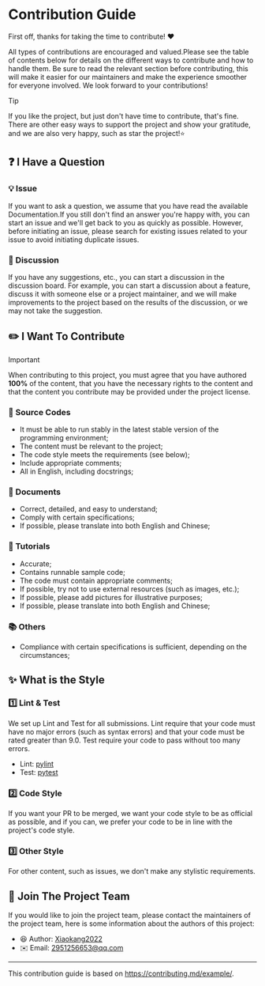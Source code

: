 # Contribution Guide

First off, thanks for taking the time to contribute! ❤️

All types of contributions are encouraged and valued.Please see the table of contents below for details on the different ways to contribute and how to handle them. Be sure to read the relevant section before contributing, this will make it easier for our maintainers and make the experience smoother for everyone involved. We look forward to your contributions!

> [!TIP]  
> If you like the project, but just don't have time to contribute, that's fine. There are other easy ways to support the project and show your gratitude, and we are also very happy, such as star the project!⭐

## ❓ I Have a Question

### 💡 Issue

If you want to ask a question, we assume that you have read the available Documentation.If you still don't find an answer you're happy with, you can start an issue and we'll get back to you as quickly as possible. However, before initiating an issue, please search for existing issues related to your issue to avoid initiating duplicate issues.

### 💬 Discussion

If you have any suggestions, etc., you can start a discussion in the discussion board. For example, you can start a discussion about a feature, discuss it with someone else or a project maintainer, and we will make improvements to the project based on the results of the discussion, or we may not take the suggestion.

## ✏️ I Want To Contribute

> [!IMPORTANT]  
> When contributing to this project, you must agree that you have authored **100%** of the content, that you have the necessary rights to the content and that the content you contribute may be provided under the project license.

### 📝 Source Codes

* It must be able to run stably in the latest stable version of the programming environment;
* The content must be relevant to the project;
* The code style meets the requirements (see below);
* Include appropriate comments;
* All in English, including docstrings;

### 📑 Documents

* Correct, detailed, and easy to understand;
* Comply with certain specifications;
* If possible, please translate into both English and Chinese;

### 📖 Tutorials

* Accurate;
* Contains runnable sample code;
* The code must contain appropriate comments;
* If possible, try not to use external resources (such as images, etc.);
* If possible, please add pictures for illustrative purposes;
* If possible, please translate into both English and Chinese;

### 📚 Others

* Compliance with certain specifications is sufficient, depending on the circumstances;

## ✨ What is the Style

### 1️⃣ Lint & Test

We set up Lint and Test for all submissions. Lint require that your code must have no major errors (such as syntax errors) and that your code must be rated greater than 9.0. Test require your code to pass without too many errors.

* Lint: [pylint](https://github.com/pylint-dev/pylint)
* Test: [pytest](https://github.com/pytest-dev/pytest)

### 2️⃣ Code Style

If you want your PR to be merged, we want your code style to be as official as possible, and if you can, we prefer your code to be in line with the project's code style.

### 3️⃣ Other Style

For other content, such as issues, we don't make any stylistic requirements.

## 🤝 Join The Project Team

If you would like to join the project team, please contact the maintainers of the project team, here is some information about the authors of this project:

* 😆 Author: [Xiaokang2022](https://github.com/Xiaokang2022)
* ✉️ Email: <2951256653@qq.com>

---

This contribution guide is based on <https://contributing.md/example/>.
